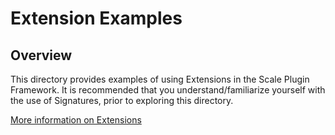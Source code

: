 # Extension Examples

## Overview

This directory provides examples of using Extensions in the Scale Plugin Framework. It is recommended that you understand/familiarize yourself with the use of Signatures, prior to exploring this directory.

[More information on Extensions](https://scale.sh/docs/extensions/overview)

